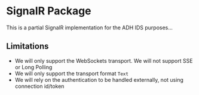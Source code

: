 # SignalR Package

This is a partial SignalR implementation for the ADH IDS purposes...

## Limitations

- We will only support the WebSockets transport. We will not support SSE or Long Polling
- We will only support the transport format `Text`
- We will rely on the authentication to be handled externally, not using connection id/token